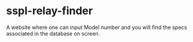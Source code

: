 # sspl-relay-finder
A website where one can input Model number and you will find the specs associated in the database on screen.
